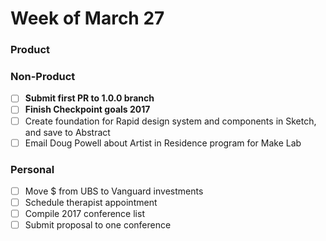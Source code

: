 # Week of March 27

### Product

### Non-Product
- [ ] **Submit first PR to 1.0.0 branch**
- [ ] **Finish Checkpoint goals 2017**
- [ ] Create foundation for Rapid design system and components in Sketch, and save to Abstract
- [ ] Email Doug Powell about Artist in Residence program for Make Lab

### Personal
- [ ] Move $ from UBS to Vanguard investments
- [ ] Schedule therapist appointment
- [ ] Compile 2017 conference list
- [ ] Submit proposal to one conference
